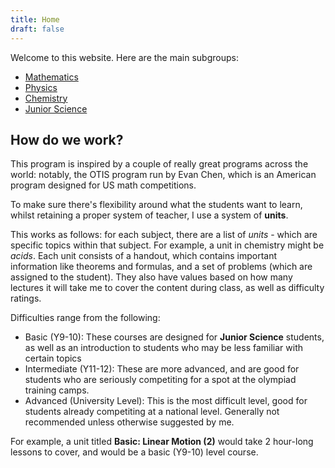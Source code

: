 ```yaml
---
title: Home
draft: false
---
```


Welcome to this website. Here are the main subgroups:

- [Mathematics](math.md)
- [Physics](physics.md)
- [Chemistry](chemistry.md)
- [Junior Science](junior_science.md)

## How do we work?

This program is inspired by a couple of really great programs across the world: notably, the OTIS program run by Evan Chen, which is an American program designed for US math competitions.

To make sure there's flexibility around what the students want to learn, whilst retaining a proper system of teacher, I use a system of **units**.

This works as follows: for each subject, there are a list of *units* - which are specific topics within that subject. For example, a unit in chemistry might be *acids*. Each unit consists of a handout, which contains important information like theorems and formulas, and a set of problems (which are assigned to the student). They also have values based on how many lectures it will take me to cover the content during class, as well as difficulty ratings.

Difficulties range from the following:
- Basic (Y9-10): These courses are designed for **Junior Science** students, as well as an introduction to students who may be less familiar with certain topics
- Intermediate (Y11-12): These are more advanced, and are good for students who are seriously competiting for a spot at the olympiad training camps.
- Advanced (University Level): This is the most difficult level, good for students already competiting at a national level. Generally not recommended unless otherwise suggested by me.

For example, a unit titled **Basic: Linear Motion (2)** would take 2 hour-long lessons to cover, and would be a basic (Y9-10) level course.
